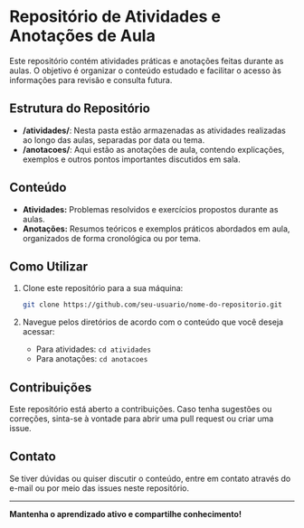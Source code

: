 # Repositório de Atividades e Anotações de Aula

Este repositório contém atividades práticas e anotações feitas durante as aulas. O objetivo é organizar o conteúdo estudado e facilitar o acesso às informações para revisão e consulta futura.

## Estrutura do Repositório

- **/atividades/**: Nesta pasta estão armazenadas as atividades realizadas ao longo das aulas, separadas por data ou tema.
- **/anotacoes/**: Aqui estão as anotações de aula, contendo explicações, exemplos e outros pontos importantes discutidos em sala.

## Conteúdo

- **Atividades:** Problemas resolvidos e exercícios propostos durante as aulas.
- **Anotações:** Resumos teóricos e exemplos práticos abordados em aula, organizados de forma cronológica ou por tema.

## Como Utilizar

1. Clone este repositório para a sua máquina:
    ```bash
    git clone https://github.com/seu-usuario/nome-do-repositorio.git
    ```
   
2. Navegue pelos diretórios de acordo com o conteúdo que você deseja acessar:
    - Para atividades: `cd atividades`
    - Para anotações: `cd anotacoes`

## Contribuições

Este repositório está aberto a contribuições. Caso tenha sugestões ou correções, sinta-se à vontade para abrir uma pull request ou criar uma issue.

## Contato

Se tiver dúvidas ou quiser discutir o conteúdo, entre em contato através do e-mail ou por meio das issues neste repositório.

---

**Mantenha o aprendizado ativo e compartilhe conhecimento!**

